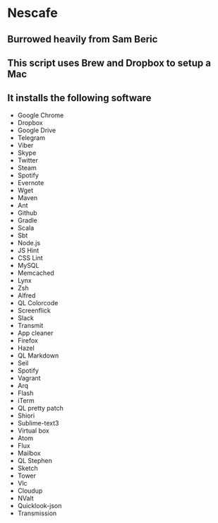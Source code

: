 Nescafe
=======

## Burrowed heavily from Sam Beric

## This script uses Brew and Dropbox to setup a Mac
## It installs the following software
+ Google Chrome
+ Dropbox
+ Google Drive
+ Telegram
+ Viber
+ Skype
+ Twitter
+ Steam
+ Spotify
+ Evernote
+ Wget
+ Maven
+ Ant
+ Github
+ Gradle
+ Scala
+ Sbt
+ Node.js
+ JS Hint
+ CSS Lint
+ MySQL
+ Memcached
+ Lynx
+ Zsh
+ Alfred
+ QL Colorcode
+ Screenflick
+ Slack
+ Transmit
+ App cleaner
+ Firefox
+ Hazel
+ QL Markdown
+ Seil
+ Spotify
+ Vagrant
+ Arq
+ Flash
+ iTerm
+ QL pretty patch
+ Shiori
+ Sublime-text3
+ Virtual box
+ Atom
+ Flux
+ Mailbox
+ QL Stephen
+ Sketch
+ Tower
+ Vlc
+ Cloudup
+ NValt
+ Quicklook-json
+ Transmission
